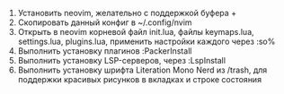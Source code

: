 1. Установить neovim, желательно с поддержкой буфера +
2. Скопировать данный конфиг в ~/.config/nvim
3. Открыть в neovim корневой файл init.lua, файлы keymaps.lua, settings.lua, plugins.lua, применить настройки каждого через :so%
4. Выполнить установку плагинов :PackerInstall
5. Выполнить установку LSP-серверов, через :LspInstall
6. Выполнить установку шрифта Literation Mono Nerd из /trash, для поддержки красивых рисунков в вкладках и строке состояния
